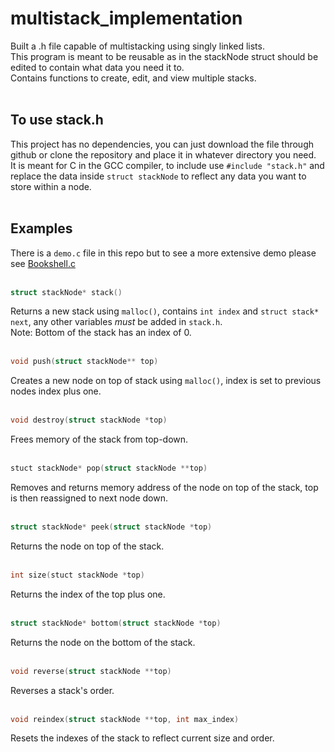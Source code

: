# multistack_implementation  
Built a .h file capable of multistacking using singly linked lists.  
This program is meant to be reusable as in the stackNode struct should be edited to contain what data you need it to.  
Contains functions to create, edit, and view multiple stacks.
<br><br>

## To use stack.h

This project has no dependencies, you can just download the file through github or clone the repository and place it in whatever directory you need.  
It is meant for C in the GCC compiler, to include use ```#include "stack.h"``` and replace the data inside ```struct stackNode``` to reflect any data you want to store within a node.
<br><br>

## Examples

There is a ```demo.c``` file in this repo but to see a more extensive demo please see [Bookshell.c](https://github.com/coolmankijhl/bookshell.c)
<br><br>

```c
struct stackNode* stack()
```
Returns a new stack using ```malloc()```, contains ```int index``` and ```struct stack* next```, any other variables *must* be added in ```stack.h```.  
Note: Bottom of the stack has an index of 0.<br><br>

```c
void push(struct stackNode** top)  
```
Creates a new node on top of stack using ```malloc()```, index is set to previous nodes index plus one.<br><br>
  
```c
void destroy(struct stackNode *top)  
```
Frees memory of the stack from top-down.<br><br>
  
```c 
stuct stackNode* pop(struct stackNode **top)
```
Removes and returns memory address of the node on top of the stack, top is then reassigned to next node down.<br><br>

```c
struct stackNode* peek(struct stackNode *top)
```
Returns the node on top of the stack.<br><br>

```c
int size(stuct stackNode *top)  
```
Returns the index of the top plus one.<br><br>

```c
struct stackNode* bottom(struct stackNode *top)
```
Returns the node on the bottom of the stack.<br><br>

```c
void reverse(struct stackNode **top)
```
Reverses a stack's order.<br><br>

```c
void reindex(struct stackNode **top, int max_index)
```
Resets the indexes of the stack to reflect current size and order.
